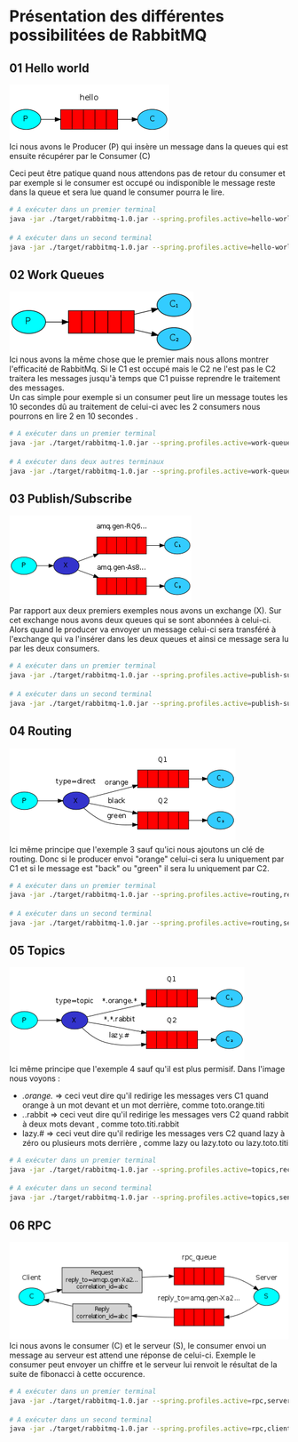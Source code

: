 # Présentation des différentes possibilitées de RabbitMQ

## 01 Hello world
![Hello world](./img/01-Hello.png)  
Ici nous avons le Producer (P) qui insère un message dans la queues qui est ensuite récupérer par le Consumer (C)

Ceci peut être patique quand nous attendons pas de retour du consumer et par exemple si le consumer est occupé ou indisponible le message reste dans la queue et sera lue quand le consumer pourra le lire.

```sh
# A exécuter dans un premier terminal
java -jar ./target/rabbitmq-1.0.jar --spring.profiles.active=hello-world,receiver

# A exécuter dans un second terminal
java -jar ./target/rabbitmq-1.0.jar --spring.profiles.active=hello-world,sender
```

## 02 Work Queues
![Work Queues](./img/02-WorkQueues.png)  
Ici nous avons la même chose que le premier mais nous allons montrer l'efficacité de RabbitMq.
Si le C1 est occupé mais le C2 ne l'est pas le C2 traitera les messages jusqu'à temps que C1 puisse reprendre le traitement des messages.  
Un cas simple pour exemple si un consumer peut lire un message toutes les 10 secondes dû au traitement de celui-ci avec les 2 consumers nous pourrons en lire 2 en 10 secondes .
```sh
# A exécuter dans un premier terminal
java -jar ./target/rabbitmq-1.0.jar --spring.profiles.active=work-queues,receiver

# A exécuter dans deux autres terminaux
java -jar ./target/rabbitmq-1.0.jar --spring.profiles.active=work-queues,sender
```

## 03 Publish/Subscribe
![Publish/Subscribe](./img/03-Publish-Subscribe.png)  
Par rapport aux deux premiers exemples nous avons un exchange (X). Sur cet exchange nous avons deux queues qui se sont abonnées à celui-ci. Alors quand le producer va envoyer un message celui-ci sera transféré à l'exchange qui va l'insérer dans les deux queues et ainsi ce message sera lu par les deux consumers.
```sh
# A exécuter dans un premier terminal
java -jar ./target/rabbitmq-1.0.jar --spring.profiles.active=publish-subscribe,receiver

# A exécuter dans un second terminal
java -jar ./target/rabbitmq-1.0.jar --spring.profiles.active=publish-subscribe,sender
```

## 04 Routing
![Routing](./img/04-Routing.png)  
Ici même principe que l'exemple 3 sauf qu'ici nous ajoutons un clé de routing. Donc si le producer envoi "orange" celui-ci sera lu uniquement par C1 et si le message est "back" ou "green" il sera lu uniquement par C2.
```sh
# A exécuter dans un premier terminal
java -jar ./target/rabbitmq-1.0.jar --spring.profiles.active=routing,receiver

# A exécuter dans un second terminal
java -jar ./target/rabbitmq-1.0.jar --spring.profiles.active=routing,sender
```

## 05 Topics
![Topics](./img/05-Topics.png)  
Ici même principe que l'exemple 4 sauf qu'il est plus permisif.
Dans l'image nous voyons :  
- *.orange.* => ceci veut dire qu'il redirige les messages vers C1 quand orange à un mot devant et un mot derrière, comme toto.orange.titi
- *.*.rabbit => ceci veut dire qu'il redirige les messages vers C2 quand rabbit à deux mots devant , comme toto.titi.rabbit
- lazy.# => ceci veut dire qu'il redirige les messages vers C2 quand lazy à zéro ou plusieurs mots derrière , comme lazy ou lazy.toto ou lazy.toto.titi
```sh
# A exécuter dans un premier terminal
java -jar ./target/rabbitmq-1.0.jar --spring.profiles.active=topics,receiver

# A exécuter dans un second terminal
java -jar ./target/rabbitmq-1.0.jar --spring.profiles.active=topics,sender
```

## 06 RPC
![RPC](./img/06-RPC.png)  
Ici nous avons le consumer (C) et le serveur (S), le consumer envoi un message au serveur est attend une réponse de celui-ci.
Exemple le consumer peut envoyer un chiffre et le serveur lui renvoit le résultat de la suite de fibonacci à cette occurence.
```sh
# A exécuter dans un premier terminal
java -jar ./target/rabbitmq-1.0.jar --spring.profiles.active=rpc,server

# A exécuter dans un second terminal
java -jar ./target/rabbitmq-1.0.jar --spring.profiles.active=rpc,client
```